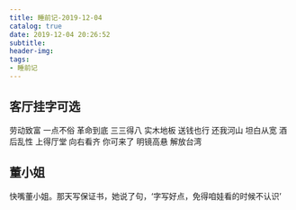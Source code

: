 ```yaml
---
title: 睡前记-2019-12-04
catalog: true
date: 2019-12-04 20:26:52
subtitle:
header-img:
tags:
- 睡前记
---
```


## 客厅挂字可选

劳动致富 一点不俗 革命到底 三三得八 实木地板 送钱也行 还我河山 坦白从宽 酒后乱性 上得厅堂 向右看齐 你可来了 明镜高悬 解放台湾



## 董小姐

快嘴董小姐。那天写保证书，她说了句，‘字写好点，免得咱娃看的时候不认识’
